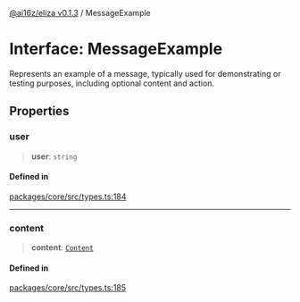 [@ai16z/eliza v0.1.3](../index.md) / MessageExample

# Interface: MessageExample

Represents an example of a message, typically used for demonstrating or testing purposes, including optional content and action.

## Properties

### user

> **user**: `string`

#### Defined in

[packages/core/src/types.ts:184](https://github.com/ai16z/eliza/blob/main/packages/core/src/types.ts#L184)

***

### content

> **content**: [`Content`](Content.md)

#### Defined in

[packages/core/src/types.ts:185](https://github.com/ai16z/eliza/blob/main/packages/core/src/types.ts#L185)

